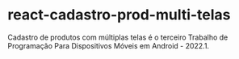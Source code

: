 # react-cadastro-prod-multi-telas
Cadastro de produtos com múltiplas telas é o terceiro Trabalho de Programação Para Dispositivos Móveis em Android - 2022.1.
